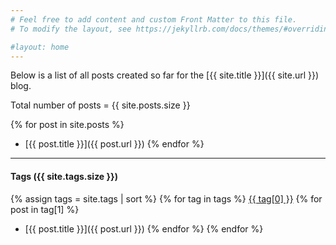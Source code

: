 ```yaml
---
# Feel free to add content and custom Front Matter to this file.
# To modify the layout, see https://jekyllrb.com/docs/themes/#overriding-theme-defaults

#layout: home
---
```

Below is a list of all posts created so far for the [{{ site.title }}]({{ site.url }}) blog.

Total number of posts = {{ site.posts.size }}

{% for post in site.posts %}
- [{{ post.title }}]({{ post.url }})
{% endfor %}

---

#### Tags ({{ site.tags.size }})

{% assign tags = site.tags | sort %}
{% for tag in tags %}
<u>{{ tag[0] }}</u>
{% for post in tag[1] %}
- [{{ post.title }}]({{ post.url }})
{% endfor %}
{% endfor %}
